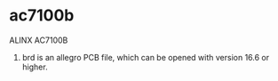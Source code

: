 # ac7100b
ALINX AC7100B

1. brd is an allegro PCB file, which can be opened with version 16.6 or higher.
